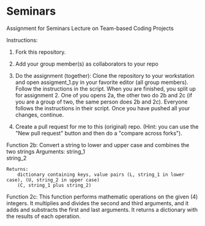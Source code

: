 # Seminars
Assignment for Seminars Lecture on Team-based Coding Projects

Instructions:
1. Fork this repository.

2. Add your group member(s) as collaborators to your repo

3. Do the assignment (together):
Clone the repository to your workstation and open assigment_1.py in your favorite editor (all group members). Follow the instructions in the script.
When you are finished, you split up for assignment 2. One of you opens 2a, the other two do 2b and 2c (if you are a group of two, the same person does 2b and 2c).
Everyone follows the instructions in their script. Once you have pushed all your changes, continue.

4. Create a pull request for me to this (original) repo. (Hint: you can use the "New pull request" button and then do a "compare across forks").

Function 2b:
    Convert a string to lower and upper case and combines the two strings
    Arguments:
        string_1    
        string_2
    
    Returns:
        dictionary containing keys, value pairs (L, string_1 in lower case), (U, string_2 in upper case)
        (C, string_1 plus string_2)

Function 2c:
This function performs mathematic operations on the given (4) integers. 
It multiplies and divides the second and third arguments, and it adds and substracts the first and last arguments. 
It returns a dictionary with the results of each operation. 
